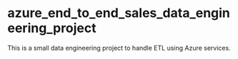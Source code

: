# azure_end_to_end_sales_data_engineering_project
This is a small data engineering project to handle ETL using Azure services. 
